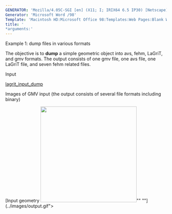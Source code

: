 ```yaml
---
GENERATOR: 'Mozilla/4.05C-SGI [en] (X11; I; IRIX64 6.5 IP30) [Netscape]'
Generator: 'Microsoft Word /98'
Template: 'Macintosh HD:Microsoft Office 98:Templates:Web Pages:Blank Web Page'
title: '
*arguments:'
---
```


 Example 1: dump files in various formats

  The objective is to **dump** a simple geometric object into avs,
  fehm, LaGriT, and gmv formats.
  The output consists of one gmv file, one avs file, one LaGriT file,
  and seven fehm related files.

 Input

  [lagrit\_input\_dump](lagrit_input_dump)

 Images of GMV input (the output consists of several file formats
 including binary)

  [Input geometry <img height="300" width="300" src="https://lanl.github.io/LaGriT/assets/images/output_tn.gif">""
  ""](../images/output.gif">

